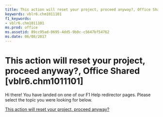 ```yaml
---
title: This action will reset your project, proceed anyway?, Office Shared [vblr6.chm1011101]
keywords: vblr6.chm1011101
f1_keywords:
- vblr6.chm1011101
ms.prod: office
ms.assetid: 89cc95ad-0695-4dd5-9b0c-c5647bf54762
ms.date: 06/08/2017
---
```



# This action will reset your project, proceed anyway?, Office Shared [vblr6.chm1011101]

Hi there! You have landed on one of our F1 Help redirector pages. Please select the topic you were looking for below.

[This action will reset your project, proceed anyway?](http://msdn.microsoft.com/library/a93bfddc-4c74-5edc-bbdd-52a91a9c4f3f%28Office.15%29.aspx)

